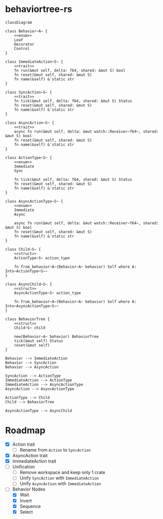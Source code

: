 # behaviortree-rs

```mermaid
classDiagram

class Behavior~A~ {
    <<enum>>
    Leaf
    Decorator
    Control
}

class ImmediateAction~S~ {
    <<trait>>
    fn run(&mut self, delta: f64, shared: &mut S) bool
    fn reset(&mut self, shared: &mut S)
    fn name(&self) &'static str
}

class SyncAction~S~ {
    <<trait>>
    fn tick(&mut self, delta: f64, shared: &mut S) Status
    fn reset(&mut self, shared: &mut S)
    fn name(&self) &'static str
}

class AsyncAction~S~ {
    <<trait>>
    async fn run(&mut self, delta: &mut watch::Receiver~f64~, shared: &mut S) bool
    fn reset(&mut self, shared: &mut S)
    fn name(&self) &'static str
}

class ActionType~S~ {
    <<enum>>
    Immediate
    Sync

    fn tick(&mut self, delta: f64, shared: &mut S) Status
    fn reset(&mut self, shared: &mut S)
    fn name(&self) &'static str
}

class AsyncActionType~S~ {
    <<enum>>
    Immediate
    Async

    async fn run(&mut self, delta: &mut watch::Receiver~f64~, shared: &mut S) bool
    fn reset(&mut self, shared: &mut S)
    fn name(&self) &'static str
}

class Child~S~ {
    <<struct>>
    ActionType~S~ action_type

    fn from_behavior~A~(Behavior~A~ behavior) Self where A: Into~ActionType~S~~
}

class AsyncChild~S~ {
    <<struct>>
    AsyncActionType~S~ action_type

    fn from_behavior~A~(Behavior~A~ behavior) Self where A: Into~AsyncActionType~S~~
}

class BehaviorTree {
    <<struct>>
    Child~S~ child

    new(Behavior~A~ behavior) BehaviorTree
    tick(&mut self) Status
    reset(&mut self)
}

Behavior --> ImmediateAction
Behavior --> SyncAction
Behavior --> AsyncAction

SyncAction --> ActionType
ImmediateAction --> ActionType
ImmediateAction --> AsyncActionType
AsyncAction --> AsyncActionType

ActionType --> Child
Child --> BehaviorTree

AsyncActionType --> AsyncChild
```

# Roadmap

- [x] Action trait
  - [ ] Rename from `Action` to `SyncAction`
- [x] AsyncAction trait
- [x] ImmediateAction trait
- [ ] Unification
  - [ ] Remove workspace and keep only 1 crate
  - [ ] Unify `SyncAction` with `ImmediateAction`
  - [ ] Unify `AsyncAction` with `ImmediateAction`
- [ ] Behavior Nodes
  - [x] Wait
  - [x] Invert
  - [x] Sequence
  - [x] Select
